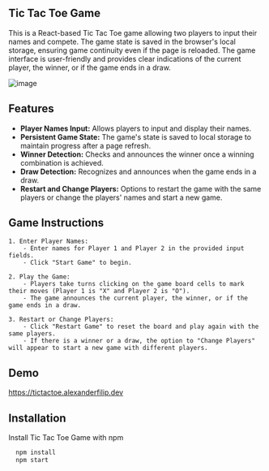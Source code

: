 ## Tic Tac Toe Game

This is a React-based Tic Tac Toe game allowing two players to input their names and compete. The game state is saved in the browser's local storage, ensuring game continuity even if the page is reloaded. The game interface is user-friendly and provides clear indications of the current player, the winner, or if the game ends in a draw.

![image](https://github.com/user-attachments/assets/7a2a6461-a3bc-4b03-b68d-a072204e9f36)



## Features

- **Player Names Input:** Allows players to input and display their names.
- **Persistent Game State:** The game's state is saved to local storage to maintain progress after a page refresh.
- **Winner Detection:** Checks and announces the winner once a winning combination is achieved.
- **Draw Detection:** Recognizes and announces when the game ends in a draw.
- **Restart and Change Players:** Options to restart the game with the same players or change the players' names and start a new game.

## Game Instructions

    1. Enter Player Names:
        - Enter names for Player 1 and Player 2 in the provided input fields.
        - Click "Start Game" to begin.
        
    2. Play the Game:
        - Players take turns clicking on the game board cells to mark their moves (Player 1 is "X" and Player 2 is "O").
        - The game announces the current player, the winner, or if the game ends in a draw.
    
    3. Restart or Change Players:
        - Click "Restart Game" to reset the board and play again with the same players.
        - If there is a winner or a draw, the option to "Change Players" will appear to start a new game with different players.
## Demo

https://tictactoe.alexanderfilip.dev


## Installation

Install Tic Tac Toe Game with npm

```bash
  npm install
  npm start
```
    
